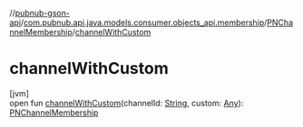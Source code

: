 //[pubnub-gson-api](../../../index.md)/[com.pubnub.api.java.models.consumer.objects_api.membership](../index.md)/[PNChannelMembership](index.md)/[channelWithCustom](channel-with-custom.md)

# channelWithCustom

[jvm]\
open fun [channelWithCustom](channel-with-custom.md)(channelId: [String](https://docs.oracle.com/javase/8/docs/api/java/lang/String.html), custom: [Any](https://kotlinlang.org/api/core/kotlin-stdlib/kotlin/-any/index.html)): [PNChannelMembership](index.md)
